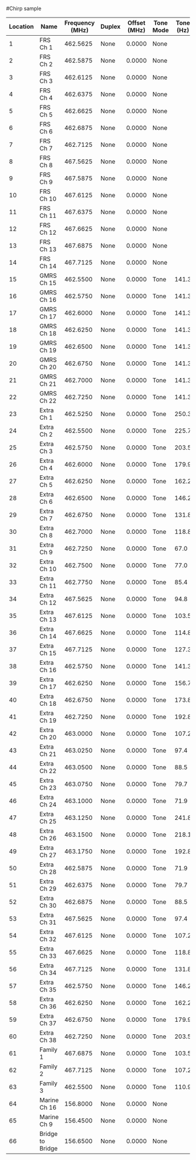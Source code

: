 <link rel="stylesheet" href="dark-theme.css">

#Chirp sample

| Location | Name              | Frequency (MHz) | Duplex | Offset (MHz) | Tone Mode | Tone (Hz) | ToneSql | Dtcs Code | Dtcs Polarity | Power | Comment                      |
|----------|-------------------|-----------------|--------|-------------|-----------|-----------|---------|-----------|---------------|-------|------------------------------|
| 1        | FRS Ch 1          | 462.5625        | None   | 0.0000      | None      |           |         | 023       | NN            | Low   |                              |
| 2        | FRS Ch 2          | 462.5875        | None   | 0.0000      | None      |           |         | 023       | NN            | Low   |                              |
| 3        | FRS Ch 3          | 462.6125        | None   | 0.0000      | None      |           |         | 023       | NN            | Low   |                              |
| 4        | FRS Ch 4          | 462.6375        | None   | 0.0000      | None      |           |         | 023       | NN            | Low   |                              |
| 5        | FRS Ch 5          | 462.6625        | None   | 0.0000      | None      |           |         | 023       | NN            | Low   |                              |
| 6        | FRS Ch 6          | 462.6875        | None   | 0.0000      | None      |           |         | 023       | NN            | Low   |                              |
| 7        | FRS Ch 7          | 462.7125        | None   | 0.0000      | None      |           |         | 023       | NN            | Low   |                              |
| 8        | FRS Ch 8          | 467.5625        | None   | 0.0000      | None      |           |         | 023       | NN            | Low   |                              |
| 9        | FRS Ch 9          | 467.5875        | None   | 0.0000      | None      |           |         | 023       | NN            | Low   |                              |
| 10       | FRS Ch 10         | 467.6125        | None   | 0.0000      | None      |           |         | 023       | NN            | Low   |                              |
| 11       | FRS Ch 11         | 467.6375        | None   | 0.0000      | None      |           |         | 023       | NN            | Low   |                              |
| 12       | FRS Ch 12         | 467.6625        | None   | 0.0000      | None      |           |         | 023       | NN            | Low   |                              |
| 13       | FRS Ch 13         | 467.6875        | None   | 0.0000      | None      |           |         | 023       | NN            | Low   |                              |
| 14       | FRS Ch 14         | 467.7125        | None   | 0.0000      | None      |           |         | 023       | NN            | Low   |                              |
| 15       | GMRS Ch 15        | 462.5500        | None   | 0.0000      | Tone      | 141.3     |         |           | NN            | High  |                              |
| 16       | GMRS Ch 16        | 462.5750        | None   | 0.0000      | Tone      | 141.3     |         |           | NN            | High  |                              |
| 17       | GMRS Ch 17        | 462.6000        | None   | 0.0000      | Tone      | 141.3     |         |           | NN            | High  |                              |
| 18       | GMRS Ch 18        | 462.6250        | None   | 0.0000      | Tone      | 141.3     |         |           | NN            | High  |                              |
| 19       | GMRS Ch 19        | 462.6500        | None   | 0.0000      | Tone      | 141.3     |         |           | NN            | High  |                              |
| 20       | GMRS Ch 20        | 462.6750        | None   | 0.0000      | Tone      | 141.3     |         |           | NN            | High  |                              |
| 21       | GMRS Ch 21        | 462.7000        | None   | 0.0000      | Tone      | 141.3     |         |           | NN            | High  |                              |
| 22       | GMRS Ch 22        | 462.7250        | None   | 0.0000      | Tone      | 141.3     |         |           | NN            | High  |                              |
| 23       | Extra Ch 1        | 462.5250        | None   | 0.0000      | Tone      | 250.3     |         |           | NN            | High  |                              |
| 24       | Extra Ch 2        | 462.5500        | None   | 0.0000      | Tone      | 225.7     |         |           | NN            | High  |                              |
| 25       | Extra Ch 3        | 462.5750        | None   | 0.0000      | Tone      | 203.5     |         |           | NN            | High  |                              |
| 26       | Extra Ch 4        | 462.6000        | None   | 0.0000      | Tone      | 179.9     |         |           | NN            | High  |                              |
| 27       | Extra Ch 5        | 462.6250        | None   | 0.0000      | Tone      | 162.2     |         |           | NN            | High  |                              |
| 28       | Extra Ch 6        | 462.6500        | None   | 0.0000      | Tone      | 146.2     |         |           | NN            | High  |                              |
| 29       | Extra Ch 7        | 462.6750        | None   | 0.0000      | Tone      | 131.8     |         |           | NN            | High  |                              |
| 30       | Extra Ch 8        | 462.7000        | None   | 0.0000      | Tone      | 118.8     |         |           | NN            | High  |                              |
| 31       | Extra Ch 9        | 462.7250        | None   | 0.0000      | Tone      | 67.0      |         |           | NN            | High  |                              |
| 32       | Extra Ch 10       | 462.7500        | None   | 0.0000      | Tone      | 77.0      |         |           | NN            | High  |                              |
| 33       | Extra Ch 11       | 462.7750        | None   | 0.0000      | Tone      | 85.4      |         |           | NN            | High  |                              |
| 34       | Extra Ch 12       | 467.5625        | None   | 0.0000      | Tone      | 94.8      |         |           | NN            | High  |                              |
| 35       | Extra Ch 13       | 467.6125        | None   | 0.0000      | Tone      | 103.5     |         |           | NN            | High  |                              |
| 36       | Extra Ch 14       | 467.6625        | None   | 0.0000      | Tone      | 114.8     |         |           | NN            | High  |                              |
| 37       | Extra Ch 15       | 467.7125        | None   | 0.0000      | Tone      | 127.3     |         |           | NN            | High  |                              |
| 38       | Extra Ch 16       | 462.5750        | None   | 0.0000      | Tone      | 141.3     |         |           | NN            | High  |                              |
| 39       | Extra Ch 17       | 462.6250        | None   | 0.0000      | Tone      | 156.7     |         |           | NN            | High  |                              |
| 40       | Extra Ch 18       | 462.6750        | None   | 0.0000      | Tone      | 173.8     |         |           | NN            | High  |                              |
| 41       | Extra Ch 19       | 462.7250        | None   | 0.0000      | Tone      | 192.8     |         |           | NN            | High  |                              |
| 42       | Extra Ch 20       | 463.0000        | None   | 0.0000      | Tone      | 107.2     |         |           | NN            | High  |                              |
| 43       | Extra Ch 21       | 463.0250        | None   | 0.0000      | Tone      | 97.4      |         |           | NN            | High  |                              |
| 44       | Extra Ch 22       | 463.0500        | None   | 0.0000      | Tone      | 88.5      |         |           | NN            | High  |                              |
| 45       | Extra Ch 23       | 463.0750        | None   | 0.0000      | Tone      | 79.7      |         |           | NN            | High  |                              |
| 46       | Extra Ch 24       | 463.1000        | None   | 0.0000      | Tone      | 71.9      |         |           | NN            | High  |                              |
| 47       | Extra Ch 25       | 463.1250        | None   | 0.0000      | Tone      | 241.8     |         |           | NN            | High  |                              |
| 48       | Extra Ch 26       | 463.1500        | None   | 0.0000      | Tone      | 218.1     |         |           | NN            | High  |                              |
| 49       | Extra Ch 27       | 463.1750        | None   | 0.0000      | Tone      | 192.8     |         |           | NN            | High  |                              |
| 50       | Extra Ch 28       | 462.5875        | None   | 0.0000      | Tone      | 71.9      |         |           | NN            | High  |                              |
| 51       | Extra Ch 29       | 462.6375        | None   | 0.0000      | Tone      | 79.7      |         |           | NN            | High  |                              |
| 52       | Extra Ch 30       | 462.6875        | None   | 0.0000      | Tone      | 88.5      |         |           | NN            | High  |                              |
| 53       | Extra Ch 31       | 467.5625        | None   | 0.0000      | Tone      | 97.4      |         |           | NN            | High  |                              |
| 54       | Extra Ch 32       | 467.6125        | None   | 0.0000      | Tone      | 107.2     |         |           | NN            | High  |                              |
| 55       | Extra Ch 33       | 467.6625        | None   | 0.0000      | Tone      | 118.8     |         |           | NN            | High  |                              |
| 56       | Extra Ch 34       | 467.7125        | None   | 0.0000      | Tone      | 131.8     |         |           | NN            | High  |                              |
| 57       | Extra Ch 35       | 462.5750        | None   | 0.0000      | Tone      | 146.2     |         |           | NN            | High  |                              |
| 58       | Extra Ch 36       | 462.6250        | None   | 0.0000      | Tone      | 162.2     |         |           | NN            | High  |                              |
| 59       | Extra Ch 37       | 462.6750        | None   | 0.0000      | Tone      | 179.9     |         |           | NN            | High  |                              |
| 60       | Extra Ch 38       | 462.7250        | None   | 0.0000      | Tone      | 203.5     |         |           | NN            | High  |                              |
| 61       | Family 1          | 467.6875        | None   | 0.0000      | Tone      | 103.5     |         |           | NN            | High  |                              |
| 62       | Family 2          | 467.7125        | None   | 0.0000      | Tone      | 107.2     |         |           | NN            | High  |                              |
| 63       | Family 3          | 462.5500        | None   | 0.0000      | Tone      | 110.9     |         |           | NN            | High  |                              |
| 64       | Marine Ch 16      | 156.8000        | None   | 0.0000      | None      |           |         | 023       | NN            | High  | Hailing and Distress         |
| 65       | Marine Ch 9       | 156.4500        | None   | 0.0000      | None      |           |         | 023       | NN            | High  | Secondary Hailing            |
| 66       | Bridge to Bridge  | 156.6500        | None   | 0.0000      | None      |           |         | 023       | NN            | High  | Bridge to Bridge Communication |

